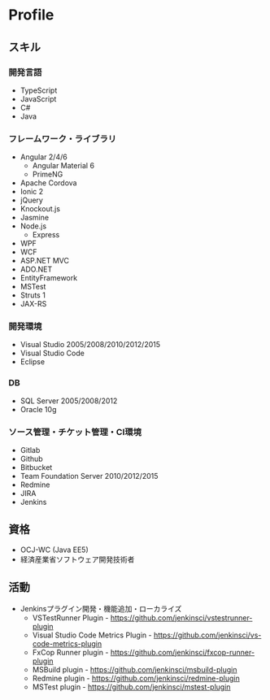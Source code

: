 # Profile

## スキル  

### 開発言語  

* TypeScript  
* JavaScript
* C#
* Java

### フレームワーク・ライブラリ  

* Angular 2/4/6 
  * Angular Material 6 
  * PrimeNG
* Apache Cordova
* Ionic 2
* jQuery
* Knockout.js
* Jasmine
* Node.js
  * Express 
* WPF
* WCF
* ASP.NET MVC
* ADO.NET
* EntityFramework
* MSTest
* Struts 1
* JAX-RS

### 開発環境  

* Visual Studio 2005/2008/2010/2012/2015 
* Visual Studio Code  
* Eclipse  

### DB

* SQL Server 2005/2008/2012  
* Oracle 10g

### ソース管理・チケット管理・CI環境

* Gitlab
* Github
* Bitbucket
* Team Foundation Server 2010/2012/2015
* Redmine
* JIRA
* Jenkins


## 資格  

* OCJ-WC (Java EE5)
* 経済産業省ソフトウェア開発技術者  

## 活動  

* Jenkinsプラグイン開発・機能追加・ローカライズ 
  * VSTestRunner Plugin - https://github.com/jenkinsci/vstestrunner-plugin
  * Visual Studio Code Metrics Plugin - https://github.com/jenkinsci/vs-code-metrics-plugin
  * FxCop Runner plugin - https://github.com/jenkinsci/fxcop-runner-plugin
  * MSBuild plugin - https://github.com/jenkinsci/msbuild-plugin
  * Redmine plugin - https://github.com/jenkinsci/redmine-plugin
  * MSTest plugin - https://github.com/jenkinsci/mstest-plugin
  
